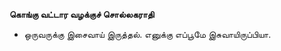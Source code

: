 **கொங்கு வட்டார வழக்குச் சொல்லகராதி**
- ஒருவருக்கு இசைவாய் இருத்தல். எனுக்கு எப்பூமே இசுவாயிருப்பியா.

